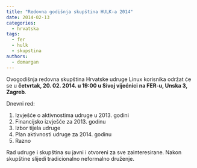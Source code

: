 ```yaml
---
title: "Redovna godišnja skupština HULK-a 2014"
date: 2014-02-13
categories: 
  - hrvatska
tags: 
  - fer
  - hulk
  - skupstina
authors: 
  - domargan
---
```


Ovogodišnja redovna skupština Hrvatske udruge Linux korisnika održat će se u **četvrtak, 20. 02. 2014. u 19:00 u Sivoj vijećnici na FER-u, Unska 3, Zagreb**.

Dnevni red:

1. Izvješće o aktivnostima udruge u 2013. godini
2. Financijsko izvješće za 2013. godinu
3. Izbor tijela udruge
4. Plan aktivnosti udruge za 2014. godinu
5. Razno

Rad udruge i skupština su javni i otvoreni za sve zainteresirane. Nakon skupštine slijedi tradicionalno neformalno druženje.
